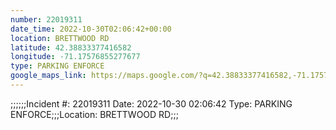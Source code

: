 ```yaml
---
number: 22019311
date_time: 2022-10-30T02:06:42+00:00
location: BRETTWOOD RD
latitude: 42.38833377416582
longitude: -71.17576855277677
type: PARKING ENFORCE
google_maps_link: https://maps.google.com/?q=42.38833377416582,-71.17576855277677
---
```


;;;;;;Incident #: 22019311  Date: 2022-10-30 02:06:42   Type: PARKING ENFORCE;;;Location: BRETTWOOD RD;;;
